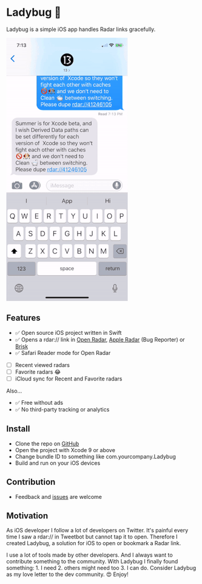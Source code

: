 # Ladybug 🐞

Ladybug is a simple iOS app handles Radar links gracefully.

![](demo.gif)

## Features

- ✅ Open source iOS project written in Swift
- ✅ Opens a rdar:// link in [Open Radar](https://openradar.appspot.com/), [Apple Radar](https://bugreport.apple.com/) (Bug Reporter) or [Brisk](https://github.com/br1sk/brisk-ios)
- ✅ Safari Reader mode for Open Radar
- [ ] Recent viewed radars
- [ ] Favorite radars 😂
- [ ] iCloud sync for Recent and Favorite radars

Also... 

- ✅ Free without ads
- ✅ No third-party tracking or analytics

## Install

- Clone the repo on [GitHub](https://github.com/ethanhuang13/ladybug)
- Open the project with Xcode 9 or above
- Change bundle ID to something like com.yourcompany.Ladybug
- Build and run on your iOS devices

## Contribution 

- Feedback and [issues](https://github.com/ethanhuang13/ladybug/issues/new) are welcome

## Motivation

As iOS developer I follow a lot of developers on Twitter. It's painful every time I saw a rdar:// in Tweetbot but cannot tap it to open. Therefore I created Ladybug, a solution for iOS to open or bookmark a Radar link. 

I use a lot of tools made by other developers. And I always want to contribute something to the community. With Ladybug I finally found something: 1. I need 2. others might need too 3. I can do. Consider Ladybug as my love letter to the dev community. 😍 Enjoy!
